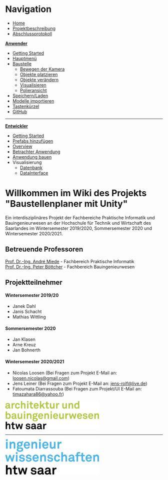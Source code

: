# **Navigation**  

* [Home](Home.md)  
* [Projektbeschreibung](Projektbeschreibung.md)  <!-- Passend zur Readme (gleich?) -->
* [Abschlussprotokoll](Abschlussprotokoll.md)

**[Anwender](Anwender.md)**  <!-- Unterscheidung der Doku zwischen Anw und Dev -->
* [Getting Started](GettingStartedUser.md)
* [Hauptmenü](Hauptmenü.md)  
* [Baustelle](Baustelle.md)  
  * [Bewegen der Kamera](Bewegen-der-Kamera.md)
  * [Objekte platzieren](Objekte-platzieren.md)
  * [Objekte verändern](Objekte-verändern.md)
  * [Visualisieren](Fahrzeugdaten-visualisieren.md)
  * [Polieransicht](Polieransicht.md)
* [Speichern/Laden](Speichern-und-Laden.md)
* [Modelle importieren](Modelle-importieren.md)
* [Tastenkürzel](Tastenkürzel.md)
* [GitHub](Github.md)

***

**[Entwickler](Entwickler.md)**  
* [Getting Started](GettingStartedDev.md)
* [Prefabs hinzufügen](Prefabs-hinzufügen.md)
* [Overview](Overview.md)
* [Betrachter Anwendung](Betrachter-Anwendung.md)
* [Anwendung bauen](Anwendung-bauen.md)
* Visualisierung   
  * [Datenbank](Datenbank.md)
  * [DataInterface](DataInterface.md)


# Willkommen im Wiki des Projekts "Baustellenplaner mit Unity"
 
Ein interdisziplinäres Projekt der Fachbereiche Praktische Informatik und Bauingenieurwesen an der Hochschule für Technik und Wirtschaft des Saarlandes im Wintersemester 2019/2020, Sommersemester 2020 und Wintersemester 2020/2021.

## Betreuende Professoren
[Prof. Dr.-Ing. André Miede](https://www.htwsaar.de/ingwi/fakultaet/personen/profile/andre-miede "Homepage") - Fachbereich Praktische Informatik  
[Prof. Dr.-Ing. Peter Böttcher](https://www.htwsaar.de/author/Peter.Boettcher "Homepage") - Fachbereich Bauingenieurwesen   

## Projektteilnehmer
#### Wintersemester 2019/20
* Janek Dahl  
* Janis Schacht  
* Mathias Wittling  

#### Sommersemester 2020
* Jan Klasen  
* Arne Kreuz  
* Jan Bohnerth  

#### Wintersemester 2020/2021
* Nicolas Loosen (Bei Fragen zum Projekt E-Mail an: loosen.nicolas@gmail.com)
* Jens Leiner (Bei Fragen zum Projekt E-Mail an: jens-rolf@live.de)
* Fatoumata Diarrassouba (Bei Fragen zum Projekt/UI E-Mail an: timazahara86@yahoo.fr)

<img src="./images/htwsaar_Logo_aub.png" alt="Logo HTW Saar AuB" width="300"/>  

***

<img src="./images/htwsaar_Logo_ingwi.png" alt="Logo HTW Saar IngWi" width="300"/>  